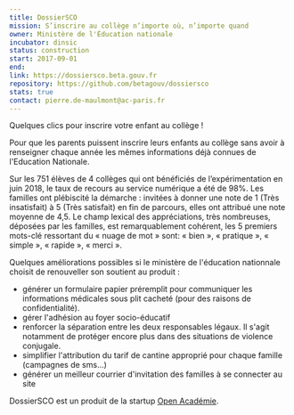 ```yaml
---
title: DossierSCO
mission: S’inscrire au collège n’importe où, n’importe quand
owner: Ministère de l'Éducation nationale
incubator: dinsic
status: construction
start: 2017-09-01
end:
link: https://dossiersco.beta.gouv.fr
repository: https://github.com/betagouv/dossiersco
stats: true
contact: pierre.de-maulmont@ac-paris.fr
---
```

Quelques clics pour inscrire votre enfant au collège !


Pour que les parents puissent inscrire leurs enfants au collège sans avoir à renseigner chaque année les mêmes informations déjà connues de l'Education Nationale.


Sur les 751 élèves de 4 collèges qui ont bénéficiés de l’expérimentation en juin 2018, le taux de recours au service numérique a été de 98%.
Les familles ont plébiscité la démarche : invitées à donner une note de 1 (Très insatisfait) à 5 (Très satisfait) en fin de parcours, elles ont attribué
une note moyenne de 4,5. Le champ lexical des appréciations, très nombreuses, déposées par les familles, est
remarquablement cohérent, les 5 premiers mots-clé ressortant du « nuage de mot » sont: « bien », « pratique »,
« simple », « rapide », « merci ».

Quelques améliorations possibles si le ministère de l'éducation nationnale choisit de renouveller son soutient au produit :
- générer un formulaire papier préremplit pour communiquer les informations médicales sous plit cacheté (pour des raisons de confidentialité).
- gérer l'adhésion au foyer socio-éducatif
- renforcer la séparation entre les deux responsables légaux. Il s'agit notamment de protéger encore plus dans des situations de violence conjugale.
- simplifier l'attribution du tarif de cantine approprié pour chaque famille (campagnes de sms...)
- générer un meilleur courrier d'invitation des familles à se connecter au site

DossierSCO est un produit de la startup [Open Académie](https://openacademie.beta.gouv.fr).
